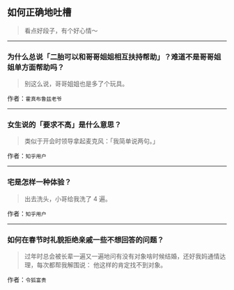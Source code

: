 ## 如何正确地吐槽

> 看点好段子，有个好心情～


 
---

### 为什么总说「二胎可以和哥哥姐姐相互扶持帮助」？难道不是哥哥姐姐单方面帮助吗？

> 别这么说，哥哥姐姐也是多了个玩具。


作者：`霍真布鲁兹老爷`

---

### 女生说的「要求不高」是什么意思？

> 类似于开会时领导拿起麦克风：「我简单说两句。」


作者：`知乎用户`

---

### 宅是怎样一种体验？

> 出去洗头，小哥给我洗了 4 遍。


作者：`知乎用户`

---

### 如何在春节时礼貌拒绝亲戚一些不想回答的问题？

> 过年时总会被长辈一遍又一遍地问有没有对象啥时候结婚，还好我妈通情达理，每次都帮我解围说：
> 他这样的肯定找不到对象。


作者：`令狐富贵`